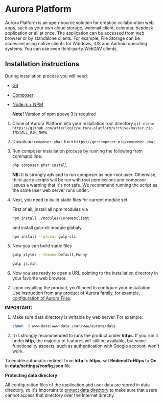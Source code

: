# Aurora Platform

Aurora Platform is an open-source solution for creation collaboration web apps, such as your own cloud storage, webmail client, calendar, hepdesk application or all at once. The application can be accessed from web browser or by standalone clients. For example, File Storage can be accessed using native clients for Windows, iOS and Android operating systems. You can use even third-party WebDAV clients.

## Installation instructions

During installation process you will need:
* [Git](https://git-scm.com/downloads)
* [Composer](https://getcomposer.org/download/)
* [Node.js + NPM](https://nodejs.org/en/)
    
    **Note!** Version of npm above 3 is required

1. Clone of Aurora Platform into your installation root directory
`git clone https://github.com/afterlogic/aurora-platform/archive/master.zip INSTALL_DIR_NAME`

2. Download `composer.phar` from `https://getcomposer.org/composer.phar`

3. Run composer installation process by running the following from command line:
    ```bash
    php composer.phar install
    ```

    **NB:** It is strongly advised to run composer as non-root user. Otherwise, third-party scripts will be run with root permissions and composer issues a warning that it's not safe. We recommend running the script as the same user web server runs under.

5. Next, you need to build static files for current module set.

    First of all, install all npm modules via
    ```bash
    npm install ./modules/CoreWebclient
    ```
    and install gulp-cli module globaly 
    ```bash
    npm install --global gulp-cli
    ```

6. Now you can build static files
    ```bash
    gulp styles --themes Default,Funny
    ```

    ```bash
    gulp js:min
    ```
  
7. Now you are ready to open a URL pointing to the installation directory in your favorite web browser.

8. Upon installing the product, you'll need to configure your installation. Use instruction from any product of Aurora family, for example, [configuration of Aurora Files](https://afterlogic.com/docs/aurora-files/configuration).


**IMPORTANT:**

1. Make sure data directory is writable by web server. For example:
    ```bash
    chown -R www-data:www-data /var/www/aurora/data
    ```

2. It is strongly recommended to runs the product under **https**. If you run it under **http**, the majority of features will still be available, but some functionality aspects, such as authentication with Google account, won't work.

To enable automatic redirect from **http** to **https**, set **RedirectToHttps** to **On** in **data/settings/config.json** file.

**Protecting data directory**

All configuration files of the application and user data are stored in data directory, so it's important to [protect data directory](https://afterlogic.com/docs/aurora-files/security/protecting-data-directory) to make sure that users cannot access that directory over the Internet directly. 
